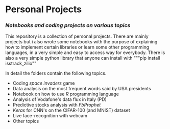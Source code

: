 # Personal Projects
### *Notebooks and coding projects on various topics*

This repository is a collection of personal projects. There are mainly projects but i also wrote some notebooks with the purpose of explaining how to implement certain libraries or learn some other programming languages, in a very simple and easy to access way for everybody. 
There is also a very simple python library that anyone can install with """pip install isstrack_zilio""

In detail the folders contain the following topics.


- Coding *space invaders* game
- Data analysis on the most frequent words said by USA presidents
- Notebook on how to use *R* programming language
- Analysis of Vodafone's data flux in Italy (PD)
- Predictive stocks analysis with *FbProphet*
- *Keras* for CNN's on the CIFAR-100 (and MNIST) dataset
- Live face-recognition with webcam
- Other topics
